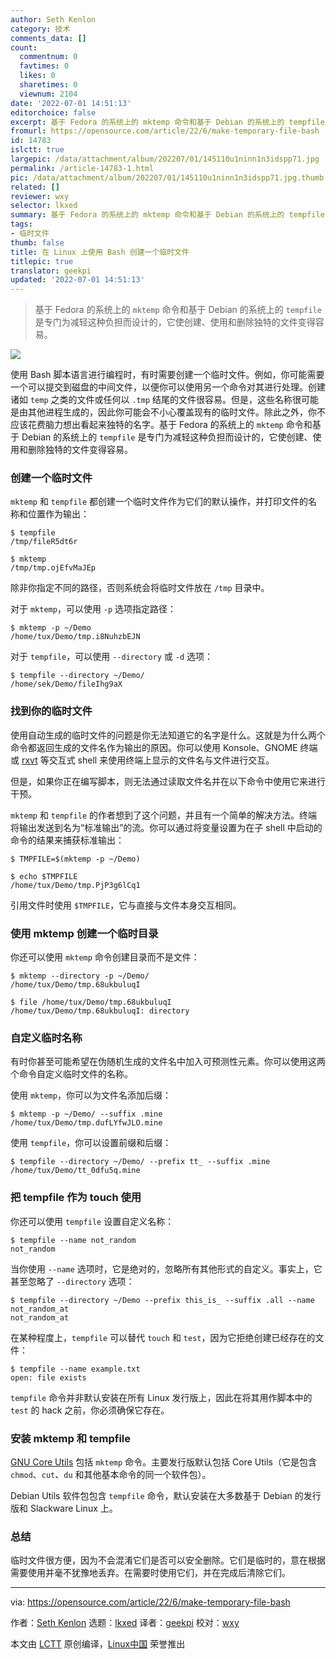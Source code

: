 ```yaml
---
author: Seth Kenlon
category: 技术
comments_data: []
count:
  commentnum: 0
  favtimes: 0
  likes: 0
  sharetimes: 0
  viewnum: 2104
date: '2022-07-01 14:51:13'
editorchoice: false
excerpt: 基于 Fedora 的系统上的 mktemp 命令和基于 Debian 的系统上的 tempfile 是专门为减轻这种负担而设计的，它使创建、使用和删除独特的文件变得容易。
fromurl: https://opensource.com/article/22/6/make-temporary-file-bash
id: 14783
islctt: true
largepic: /data/attachment/album/202207/01/145110u1ninn1n3idspp71.jpg
permalink: /article-14783-1.html
pic: /data/attachment/album/202207/01/145110u1ninn1n3idspp71.jpg.thumb.jpg
related: []
reviewer: wxy
selector: lkxed
summary: 基于 Fedora 的系统上的 mktemp 命令和基于 Debian 的系统上的 tempfile 是专门为减轻这种负担而设计的，它使创建、使用和删除独特的文件变得容易。
tags:
- 临时文件
thumb: false
title: 在 Linux 上使用 Bash 创建一个临时文件
titlepic: true
translator: geekpi
updated: '2022-07-01 14:51:13'
---
```



> 
> 基于 Fedora 的系统上的 `mktemp` 命令和基于 Debian 的系统上的 `tempfile` 是专门为减轻这种负担而设计的，它使创建、使用和删除独特的文件变得容易。
> 
> 
> 


![](/data/attachment/album/202207/01/145110u1ninn1n3idspp71.jpg)


使用 Bash 脚本语言进行编程时，有时需要创建一个临时文件。例如，你可能需要一个可以提交到磁盘的中间文件，以便你可以使用另一个命令对其进行处理。创建诸如 `temp` 之类的文件或任何以 `.tmp` 结尾的文件很容易。但是，这些名称很可能是由其他进程生成的，因此你可能会不小心覆盖现有的临时文件。除此之外，你不应该花费脑力想出看起来独特的名字。基于 Fedora 的系统上的 `mktemp` 命令和基于 Debian 的系统上的 `tempfile` 是专门为减轻这种负担而设计的，它使创建、使用和删除独特的文件变得容易。


### 创建一个临时文件


`mktemp` 和 `tempfile` 都创建一个临时文件作为它们的默认操作，并打印文件的名称和位置作为输出：



```
$ tempfile
/tmp/fileR5dt6r

$ mktemp 
/tmp/tmp.ojEfvMaJEp

```

除非你指定不同的路径，否则系统会将临时文件放在 `/tmp` 目录中。


对于 `mktemp`，可以使用 `-p` 选项指定路径：



```
$ mktemp -p ~/Demo
/home/tux/Demo/tmp.i8NuhzbEJN

```

对于 `tempfile`，可以使用 `--directory` 或 `-d` 选项：



```
$ tempfile --directory ~/Demo/
/home/sek/Demo/fileIhg9aX

```

### 找到你的临时文件


使用自动生成的临时文件的问题是你无法知道它的名字是什么。这就是为什么两个命令都返回生成的文件名作为输出的原因。你可以使用 Konsole、GNOME 终端或 [rxvt](https://opensource.com/article/19/10/why-use-rxvt-terminal) 等交互式 shell 来使用终端上显示的文件名与文件进行交互。


但是，如果你正在编写脚本，则无法通过读取文件名并在以下命令中使用它来进行干预。


`mktemp` 和 `tempfile` 的作者想到了这个问题，并且有一个简单的解决方法。终端将输出发送到名为“标准输出”的流。你可以通过将变量设置为在子 shell 中启动的命令的结果来捕获标准输出：



```
$ TMPFILE=$(mktemp -p ~/Demo)

$ echo $TMPFILE
/home/tux/Demo/tmp.PjP3g6lCq1

```

引用文件时使用 `$TMPFILE`，它与直接与文件本身交互相同。


### 使用 mktemp 创建一个临时目录


你还可以使用 `mktemp` 命令创建目录而不是文件：



```
$ mktemp --directory -p ~/Demo/
/home/tux/Demo/tmp.68ukbuluqI

$ file /home/tux/Demo/tmp.68ukbuluqI
/home/tux/Demo/tmp.68ukbuluqI: directory

```

### 自定义临时名称


有时你甚至可能希望在伪随机生成的文件名中加入可预测性元素。你可以使用这两个命令自定义临时文件的名称。


使用 `mktemp`，你可以为文件名添加后缀：



```
$ mktemp -p ~/Demo/ --suffix .mine
/home/tux/Demo/tmp.dufLYfwJLO.mine

```

使用 `tempfile`，你可以设置前缀和后缀：



```
$ tempfile --directory ~/Demo/ --prefix tt_ --suffix .mine
/home/tux/Demo/tt_0dfu5q.mine

```

### 把 tempfile 作为 touch 使用


你还可以使用 `tempfile` 设置自定义名称：



```
$ tempfile --name not_random
not_random

```

当你使用 `--name` 选项时，它是绝对的，忽略所有其他形式的自定义。事实上，它甚至忽略了 `--directory` 选项：



```
$ tempfile --directory ~/Demo --prefix this_is_ --suffix .all --name not_random_at
not_random_at

```

在某种程度上，`tempfile` 可以替代 `touch` 和 `test`，因为它拒绝创建已经存在的文件：



```
$ tempfile --name example.txt
open: file exists

```

`tempfile` 命令并非默认安装在所有 Linux 发行版上，因此在将其用作脚本中的 `test` 的 hack 之前，你必须确保它存在。


### 安装 mktemp 和 tempfile


[GNU Core Utils](https://www.gnu.org/software/coreutils/) 包括 `mktemp` 命令。主要发行版默认包括 Core Utils（它是包含 `chmod`、`cut`、`du` 和其他基本命令的同一个软件包）。


Debian Utils 软件包包含 `tempfile` 命令，默认安装在大多数基于 Debian 的发行版和 Slackware Linux 上。


### 总结


临时文件很方便，因为不会混淆它们是否可以安全删除。它们是临时的，意在根据需要使用并毫不犹豫地丢弃。在需要时使用它们，并在完成后清除它们。




---


via: <https://opensource.com/article/22/6/make-temporary-file-bash>


作者：[Seth Kenlon](https://opensource.com/users/seth) 选题：[lkxed](https://github.com/lkxed) 译者：[geekpi](https://github.com/geekpi) 校对：[wxy](https://github.com/wxy)


本文由 [LCTT](https://github.com/LCTT/TranslateProject) 原创编译，[Linux中国](https://linux.cn/) 荣誉推出